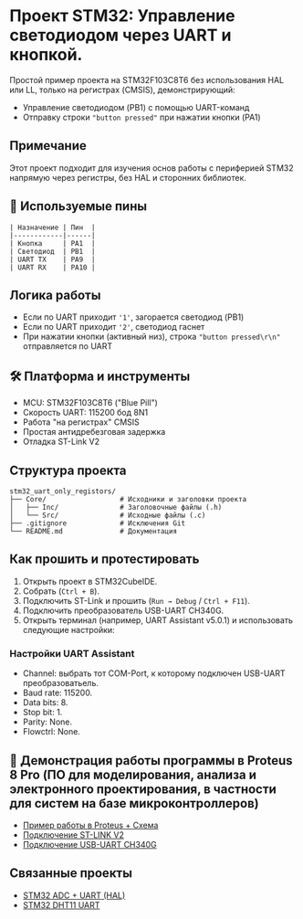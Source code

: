 # Проект STM32: Управление светодиодом через UART и кнопкой.

Простой пример проекта на STM32F103C8T6 без использования HAL или LL, только на регистрах (CMSIS), демонстрирующий:

- Управление светодиодом (PB1) с помощью UART-команд
- Отправку строки `"button pressed"` при нажатии кнопки (PA1)

## Примечание
Этот проект подходит для изучения основ работы с периферией STM32 напрямую через регистры, без HAL и сторонних библиотек.

## 🔌 Используемые пины

```
| Назначение | Пин  |
|------------|------|
| Кнопка     | PA1  |
| Светодиод  | PB1  |
| UART TX    | PA9  |
| UART RX    | PA10 |
```
## Логика работы

- Если по UART приходит `'1'`, загорается светодиод (PB1)
- Если по UART приходит `'2'`, светодиод гаснет
- При нажатии кнопки (активный низ), строка `"button pressed\r\n"` отправляется по UART

## 🛠 Платформа и инструменты

- MCU: STM32F103C8T6 ("Blue Pill")
- Скорость UART: 115200 бод 8N1
- Работа "на регистрах" CMSIS
- Простая антидребезговая задержка
- Отладка ST-Link V2

## Структура проекта
```
stm32_uart_only_registors/
├── Core/                  # Исходники и заголовки проекта
│   ├── Inc/               # Заголовочные файлы (.h)
│   └── Src/               # Исходные файлы (.c)
├── .gitignore             # Исключения Git
└── README.md              # Документация
```

## Как прошить и протестировать

1. Открыть проект в STM32CubeIDE.
2. Собрать (`Ctrl + B`).
3. Подключить ST-Link и прошить (`Run → Debug` / `Ctrl + F11`).
4. Подключить преобразователь USB-UART CH340G.
5. Открыть терминал (например, UART Assistant v5.0.1) и использовать следующие настройки:

### Настройки UART Assistant

- Channel: выбрать тот COM-Port, к которому подключен USB-UART преобразоватьель.
- Baud rate: 115200.
- Data bits: 8.
- Stop bit: 1.
- Parity: None.
- Flowctrl: None.

## 🎥 Демонстрация работы программы в Proteus 8 Pro (ПО для моделирования, анализа и электронного проектирования, в частности для систем на базе микроконтроллеров)
- [Пример работы в Proteus + Схема](https://youtu.be/G3csShAZcrc)
- [Подключение ST-LINK V2](https://github.com/user-attachments/assets/11cf20ef-1757-43f4-bd80-f0e9caa32841)
- [Подключение USB-UART CH340G](https://github.com/user-attachments/assets/635f70f6-237e-441c-b5aa-54983d74e659)

## Связанные проекты

- [STM32 ADC + UART (HAL)](https://github.com/Metabolisto/stm32-adc-uart-hal)
- [STM32 DHT11 UART](https://github.com/Metabolisto/stm32_dht11_uart) 